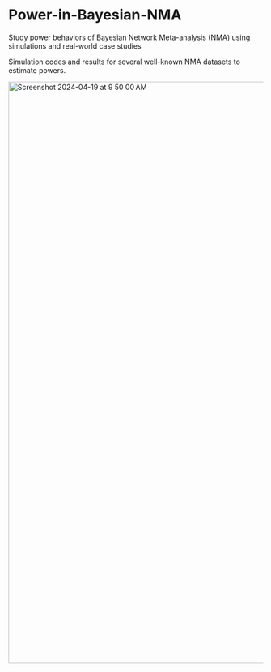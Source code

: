 # Power-in-Bayesian-NMA
Study power behaviors of Bayesian Network Meta-analysis (NMA) using simulations and real-world case studies

Simulation codes and results for several well-known NMA datasets to estimate powers. 

<img width="1148" alt="Screenshot 2024-04-19 at 9 50 00 AM" src="https://github.com/sheny2/Power-in-Bayesian-NMA/assets/67173948/daa17a7b-8e81-4cf6-8169-e5652d20e20a">
